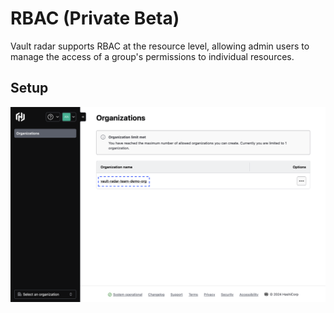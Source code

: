 # RBAC (Private Beta)

Vault radar supports RBAC at the resource level, allowing admin users to manage the access of a group's permissions to individual resources.


## Setup

![](docs/cloud/rbac/img/1-RBAC.png)
